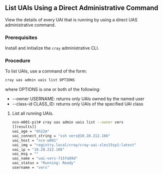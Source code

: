 
## List UAIs Using a Direct Administrative Command

View the details of every UAI that is running by using a direct UAS administrative command.

### Prerequisites

Install and initialize the `cray` administrative CLI.

### Procedure

To list UAIs, use a command of the form:

```bash
cray uas admin uais list OPTIONS
```

where OPTIONS is one or both of the following:

-   --owner USERNAME: returns only UAIs owned by the named user
-   --class-id CLASS\_ID: returns only UAIs of the specified UAI class

1.  List all running UAIs.

    ```bash
    ncn-m001-pit# cray uas admin uais list --owner vers
    [[results]]
    uai_age = "6h22m"
    uai_connect_string = "ssh vers@10.28.212.166"
    uai_host = "ncn-w001"
    uai_img = "registry.local/cray/cray-uai-sles15sp1:latest"
    uai_ip = "10.28.212.166"
    uai_msg = ""
    uai_name = "uai-vers-715fa89d"
    uai_status = "Running: Ready"
    username = "vers"
    ```


